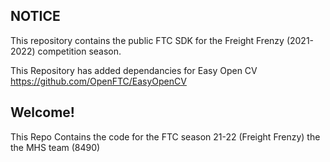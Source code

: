## NOTICE

This repository contains the public FTC SDK for the Freight Frenzy (2021-2022) competition season.

This Repository has added dependancies for Easy Open CV https://github.com/OpenFTC/EasyOpenCV 

## Welcome!
This Repo Contains the code for the FTC season 21-22 (Freight Frenzy) the the MHS team (8490)
